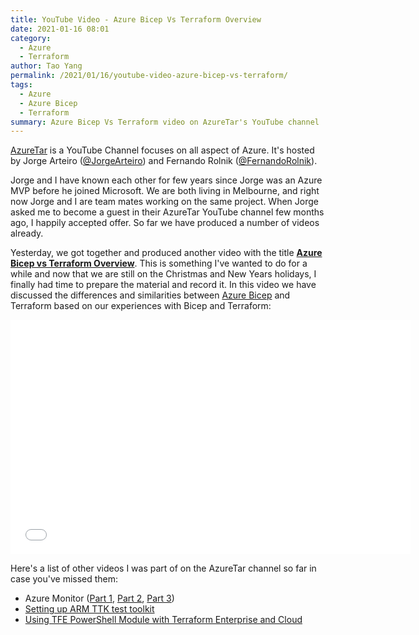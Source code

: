 ```yaml
---
title: YouTube Video - Azure Bicep Vs Terraform Overview
date: 2021-01-16 08:01
category: 
  - Azure
  - Terraform
author: Tao Yang
permalink: /2021/01/16/youtube-video-azure-bicep-vs-terraform/
tags:
  - Azure
  - Azure Bicep
  - Terraform
summary: Azure Bicep Vs Terraform video on AzureTar's YouTube channel
---
```

[AzureTar](https://www.youtube.com/channel/UC3FS96NUdoR3DwkaDwiLdRw) is a YouTube Channel focuses on all aspect of Azure. It's hosted by Jorge Arteiro ([@JorgeArteiro](https://twitter.com/JorgeArteiro)) and Fernando Rolnik ([@FernandoRolnik](https://twitter.com/FernandoRolnik)).

Jorge and I have known each other for few years since Jorge was an Azure MVP before he joined Microsoft. We are both living in Melbourne, and right now Jorge and I are team mates working on the same project. When Jorge asked me to become a guest in their AzureTar YouTube channel few months ago, I happily accepted offer. So far we have produced a number of videos already.

Yesterday, we got together and produced another video with the title [**Azure Bicep vs Terraform Overview**](https://www.youtube.com/watch?v=exk1QIRwAhU). This is something I've wanted to do for a while and now that we are still on the Christmas and New Years holidays, I finally had time to prepare the material and record it. In this video we have discussed the differences and similarities between [Azure Bicep](https://github.com/azure/bicep) and Terraform based on our experiences with Bicep and Terraform:

<iframe src="//www.youtube.com/embed/exk1QIRwAhU" height="375" width="640" allowfullscreen="" frameborder="0"></iframe>

Here's a list of other videos I was part of on the AzureTar channel so far in case you've missed them:

* Azure Monitor ([Part 1](https://www.youtube.com/watch?v=5gqYELS4264), [Part 2](https://www.youtube.com/watch?v=EjPVBz_NPyw), [Part 3](https://www.youtube.com/watch?v=HGfKHxMUzL4))
* [Setting up ARM TTK test toolkit](https://www.youtube.com/watch?v=w3Ic7ZsYi70)
* [Using TFE PowerShell Module with Terraform Enterprise and Cloud](https://www.youtube.com/watch?v=kC5ikBNjf-4&t=152s)